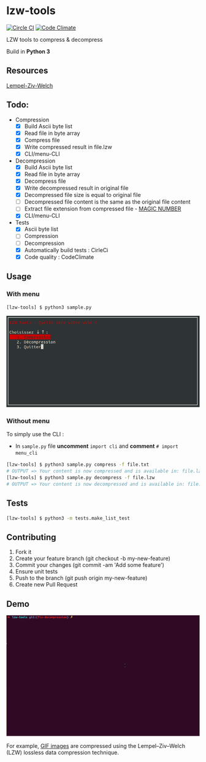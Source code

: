 # lzw-tools
[![Circle CI](https://circleci.com/gh/HugoPouliquen/lzw-tools.svg?style=shield)](https://circleci.com/gh/HugoPouliquen/lzw-tools)
[![Code Climate](https://codeclimate.com/github/HugoPouliquen/lzw-tools/badges/gpa.svg)](https://codeclimate.com/github/HugoPouliquen/lzw-tools)

LZW tools to compress &amp; decompress

Build in **Python 3**

## Resources
[Lempel-Ziv-Welch](https://fr.wikipedia.org/wiki/Lempel-Ziv-Welch)

## Todo:
- Compression
    - [x] Build Ascii byte list
    - [x] Read file in byte array
    - [x] Compress file
    - [x] Write compressed result in file.lzw
    - [x] CLI/menu-CLI
- Decompression
    - [x] Build Ascii byte list
    - [x] Read file in byte array
    - [x] Decompress file
    - [x] Write decompressed result in original file
    - [x] Decompressed file size is equal to original file
    - [ ] Decompressed file content is the same as the original file content
    - [ ] Extract file extension from compressed file - [MAGIC NUMBER](https://en.wikipedia.org/wiki/Magic_number_%28programming%29)
    - [x] CLI/menu-CLI
- Tests
    - [x] Ascii byte list
    - [ ] Compression
    - [ ] Decompression
    - [x] Automatically build tests : CirleCi
    - [x] Code quality : CodeClimate

## Usage

### With menu

```bash
[lzw-tools] $ python3 sample.py
```

![CLI-menu](img/menu_preview.png?raw=true)

### Without menu

To simply use the CLI :
- In `sample.py` file **uncomment**  `import cli` and  **comment** `# import menu_cli`
```bash
[lzw-tools] $ python3 sample.py compress -f file.txt
# OUTPUT => Your content is now compressed and is available in: file.lzw
[lzw-tools] $ python3 sample.py decompress -f file.lzw
# OUTPUT => Your content is now decompressed and is available in: file.txt
```

## Tests
```bash
[lzw-tools] $ python3 -m tests.make_list_test
```

## Contributing
1. Fork it
2. Create your feature branch (git checkout -b my-new-feature)
3. Commit your changes (git commit -am 'Add some feature')
4. Ensure unit tests
5. Push to the branch (git push origin my-new-feature)
6. Create new Pull Request

## Demo
![S](img/animation.gif?raw=true)

For example, [GIF images](https://en.wikipedia.org/wiki/GIF) are compressed using the Lempel–Ziv–Welch (LZW) lossless data compression technique.
